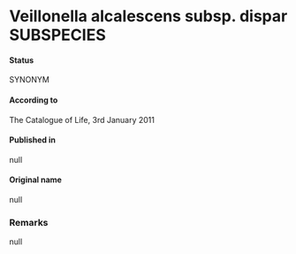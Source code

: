 Veillonella alcalescens subsp. dispar SUBSPECIES
=======

#### Status
SYNONYM

#### According to
The Catalogue of Life, 3rd January 2011

#### Published in
null

#### Original name
null

### Remarks
null